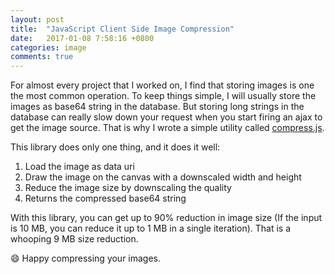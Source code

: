```yaml
---
layout: post
title:  "JavaScript Client Side Image Compression"
date:   2017-01-08 7:58:16 +0800
categories: image
comments: true
---
```


For almost every project that I worked on, I find that storing images is one the most common operation. To keep things simple, I will usually store the images as base64 string in the database. But storing long strings in the database can really slow down your request when you start firing an ajax to get the image source. That is why I wrote a simple utility called 
[compress.js](https://github.com/alextanhongpin/compress.js).

This library does only one thing, and it does it well:

1. Load the image as data uri
2. Draw the image on the canvas with a downscaled width and height
3. Reduce the image size by downscaling the quality
4. Returns the compressed base64 string

With this library, you can get up to 90% reduction in image size (If the input is 10 MB, you can reduce it up to 1 MB in a single iteration). That is a whooping 9 MB size reduction.

:smile: Happy compressing your images.

